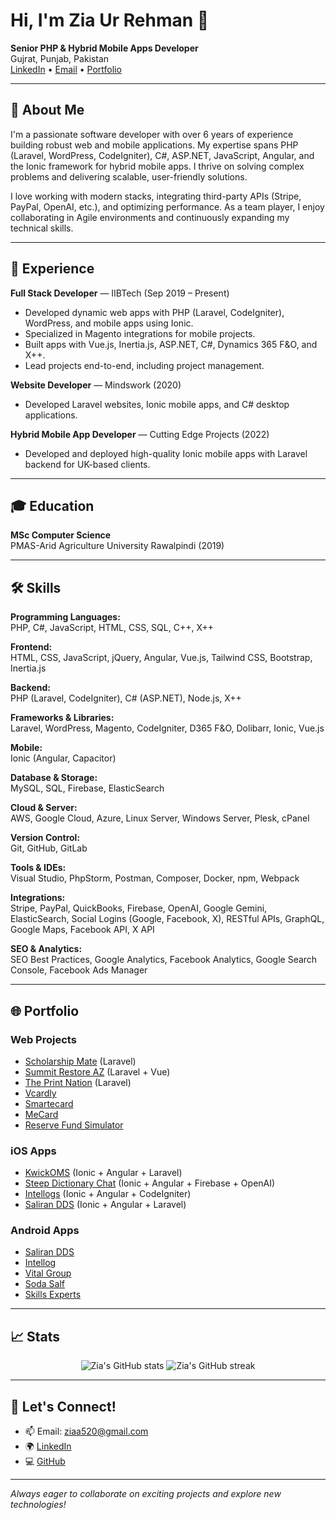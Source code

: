 # Hi, I'm Zia Ur Rehman 👋

**Senior PHP & Hybrid Mobile Apps Developer**  
Gujrat, Punjab, Pakistan  
[LinkedIn](https://www.linkedin.com/in/ziaa520) • [Email](mailto:ziaa520@gmail.com) • [Portfolio](https://github.com/ziaurrehmanjutt)

---

## 🚀 About Me

I'm a passionate software developer with over 6 years of experience building robust web and mobile applications. My expertise spans PHP (Laravel, WordPress, CodeIgniter), C#, ASP.NET, JavaScript, Angular, and the Ionic framework for hybrid mobile apps. I thrive on solving complex problems and delivering scalable, user-friendly solutions.

I love working with modern stacks, integrating third-party APIs (Stripe, PayPal, OpenAI, etc.), and optimizing performance. As a team player, I enjoy collaborating in Agile environments and continuously expanding my technical skills.

---

## 💼 Experience

**Full Stack Developer** — IIBTech (Sep 2019 – Present)  
- Developed dynamic web apps with PHP (Laravel, CodeIgniter), WordPress, and mobile apps using Ionic.
- Specialized in Magento integrations for mobile projects.
- Built apps with Vue.js, Inertia.js, ASP.NET, C#, Dynamics 365 F&O, and X++.
- Lead projects end-to-end, including project management.

**Website Developer** — Mindswork (2020)  
- Developed Laravel websites, Ionic mobile apps, and C# desktop applications.

**Hybrid Mobile App Developer** — Cutting Edge Projects (2022)  
- Developed and deployed high-quality Ionic mobile apps with Laravel backend for UK-based clients.

---

## 🎓 Education

**MSc Computer Science**  
PMAS-Arid Agriculture University Rawalpindi (2019)  

---

## 🛠️ Skills

**Programming Languages:**  
PHP, C#, JavaScript, HTML, CSS, SQL, C++, X++

**Frontend:**  
HTML, CSS, JavaScript, jQuery, Angular, Vue.js, Tailwind CSS, Bootstrap, Inertia.js

**Backend:**  
PHP (Laravel, CodeIgniter), C# (ASP.NET), Node.js, X++

**Frameworks & Libraries:**  
Laravel, WordPress, Magento, CodeIgniter, D365 F&O, Dolibarr, Ionic, Vue.js

**Mobile:**  
Ionic (Angular, Capacitor)

**Database & Storage:**  
MySQL, SQL, Firebase, ElasticSearch

**Cloud & Server:**  
AWS, Google Cloud, Azure, Linux Server, Windows Server, Plesk, cPanel

**Version Control:**  
Git, GitHub, GitLab

**Tools & IDEs:**  
Visual Studio, PhpStorm, Postman, Composer, Docker, npm, Webpack

**Integrations:**  
Stripe, PayPal, QuickBooks, Firebase, OpenAI, Google Gemini, ElasticSearch, Social Logins (Google, Facebook, X), RESTful APIs, GraphQL, Google Maps, Facebook API, X API

**SEO & Analytics:**  
SEO Best Practices, Google Analytics, Facebook Analytics, Google Search Console, Facebook Ads Manager

---

## 🌐 Portfolio

### Web Projects
- [Scholarship Mate](https://scholarshipmate.org/) (Laravel)
- [Summit Restore AZ](https://summitrestoreaz.com/) (Laravel + Vue)
- [The Print Nation](https://app.theprintnation.com/) (Laravel)
- [Vcardly](https://vcardly.net/)
- [Smartecard](https://smartecard.com.au)
- [MeCard](https://my.mecard.my)
- [Reserve Fund Simulator](https://simulator.reservefundadvisers.com/)

### iOS Apps
- [KwickOMS](https://apps.apple.com/us/app/kwickoms/id6449746681) (Ionic + Angular + Laravel)
- [Steep Dictionary Chat](https://apps.apple.com/us/app/steepdictionarychat/id1666363560) (Ionic + Angular + Firebase + OpenAI)
- [Intellogs](https://apps.apple.com/us/app/intellogs/id1670599005) (Ionic + Angular + CodeIgniter)
- [Saliran DDS](https://apps.apple.com/us/app/saliran-dds/id6466036391) (Ionic + Angular + Laravel)

### Android Apps
- [Saliran DDS](https://play.google.com/store/apps/details?id=com.salirandds.androidapp)
- [Intellog](https://play.google.com/store/apps/details?id=intellog.iibtech.beta)
- [Vital Group](https://play.google.com/store/apps/details?id=com.iibtech.vitalgroup)
- [Soda Salf](https://play.google.com/store/apps/details?id=com.intellog.sodasalf)
- [Skills Experts](https://play.google.com/store/apps/details?id=co.iibtech.skills.experts)

---

## 📈 Stats

<p align="center">
  <img src="https://github-readme-stats.vercel.app/api?username=ziaurrehmanjutt&show_icons=true&theme=radical" alt="Zia's GitHub stats" />
  <img src="https://github-readme-streak-stats.herokuapp.com/?user=ziaurrehmanjutt&theme=radical" alt="Zia's GitHub streak" />
</p>

---

## 🤝 Let's Connect!

- 📫 Email: ziaa520@gmail.com
- 🌍 [LinkedIn](https://www.linkedin.com/in/ziaa520)
- 💻 [GitHub](https://github.com/ziaurrehmanjutt/i)

---

*Always eager to collaborate on exciting projects and explore new technologies!*
